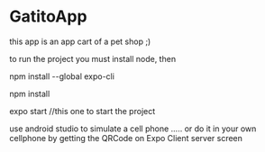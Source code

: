 # GatitoApp
this app is an app cart of a pet shop ;)


to run the project you must install node, then

npm install --global expo-cli

npm install

expo start  //this one to start the project

use android studio to simulate a cell phone ..... or do it in your own cellphone by getting the QRCode on Expo Client server screen
